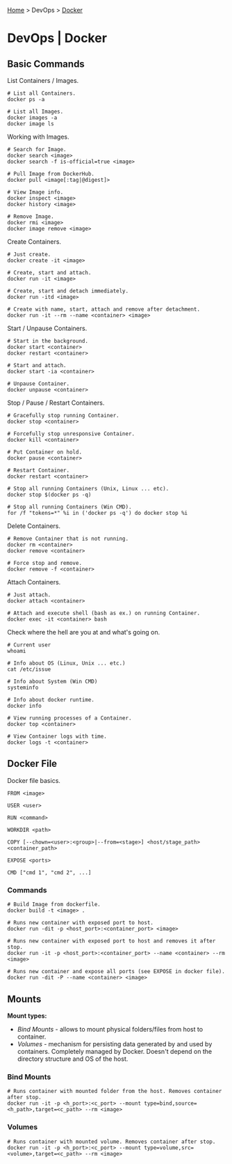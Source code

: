 [Home](../index.md) > DevOps > [Docker](./docker.md)

# DevOps | Docker

## Basic Commands

List Containers / Images.

```text
# List all Containers.
docker ps -a

# List all Images.
docker images -a
docker image ls
```

Working with Images.

```text
# Search for Image.
docker search <image>
docker search -f is-official=true <image>

# Pull Image from DockerHub.
docker pull <image[:tag|@digest]>

# View Image info.
docker inspect <image>
docker history <image>

# Remove Image.
docker rmi <image>
docker image remove <image>
```

Create Containers.

```text
# Just create.
docker create -it <image>

# Create, start and attach.
docker run -it <image>

# Create, start and detach immediately.
docker run -itd <image>

# Create with name, start, attach and remove after detachment.
docker run -it --rm --name <container> <image>
```

Start / Unpause Containers.

```text
# Start in the background.
docker start <container>
docker restart <container>

# Start and attach.
docker start -ia <container>

# Unpause Container.
docker unpause <container>
```

Stop / Pause / Restart Containers.

```text
# Gracefully stop running Container.
docker stop <container>

# Forcefully stop unresponsive Container.
docker kill <container>

# Put Container on hold.
docker pause <container>

# Restart Container.
docker restart <container>

# Stop all running Containers (Unix, Linux ... etc).
docker stop $(docker ps -q)

# Stop all running Containers (Win CMD).
for /f "tokens=*" %i in ('docker ps -q') do docker stop %i
```

Delete Containers.

```text
# Remove Container that is not running.
docker rm <container>
docker remove <container>

# Force stop and remove.
docker remove -f <container>
```

Attach Containers.

```text
# Just attach.
docker attach <container>

# Attach and execute shell (bash as ex.) on running Container.
docker exec -it <container> bash
```

Check where the hell are you at and what's going on.

```text
# Current user
whoami

# Info about OS (Linux, Unix ... etc.)
cat /etc/issue

# Info about System (Win CMD)
systeminfo

# Info about docker runtime.
docker info

# View running processes of a Container.
docker top <container>

# View Container logs with time.
docker logs -t <container>
```

## Docker File

Docker file basics.

```text
FROM <image>

USER <user>

RUN <command>

WORKDIR <path>

COPY [--chown=<user>:<group>|--from=<stage>] <host/stage_path> <container_path>

EXPOSE <ports>

CMD ["cmd 1", "cmd 2", ...]
```

### Commands

```text
# Build Image from dockerfile.
docker build -t <image> .

# Runs new container with exposed port to host.
docker run -dit -p <host_port>:<container_port> <image>

# Runs new container with exposed port to host and removes it after stop.
docker run -it -p <host_port>:<container_port> --name <container> --rm <image>

# Runs new container and expose all ports (see EXPOSE in docker file).
docker run -dit -P --name <container> <image>
```

## Mounts

**Mount types:**

- _Bind Mounts_ - allows to mount physical folders/files from host to container.
- _Volumes_ - mechanism for persisting data generated by and used by containers. Completely managed by Docker. Doesn't depend on the directory structure and OS of the host.

### Bind Mounts

```text
# Runs container with mounted folder from the host. Removes container after stop.
docker run -it -p <h_port>:<c_port> --mount type=bind,source=<h_path>,target=<c_path> --rm <image>
```

### Volumes

```text
# Runs container with mounted volume. Removes container after stop.
docker run -it -p <h_port>:<c_port> --mount type=volume,src=<volume>,target=<c_path> --rm <image>
```
